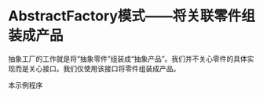 # AbstractFactory模式——将关联零件组装成产品

抽象工厂的工作就是将“抽象零件”组装成“抽象产品”。我们并不关心零件的具体实现而是关心接口。我们仅使用该接口将零件组装成产品。

本示例程序